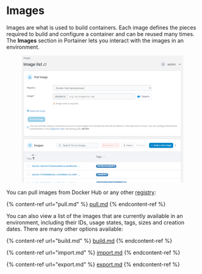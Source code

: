 # Images

Images are what is used to build containers. Each image defines the pieces required to build and configure a container and can be reused many times. The **Images** section in Portainer lets you interact with the images in an environment.

<figure><img src="../../../.gitbook/assets/2.15-images-splash.png" alt=""><figcaption></figcaption></figure>

You can pull images from Docker Hub or any other [registry](../../../administering-portainer/registries/add/):

{% content-ref url="pull.md" %}
[pull.md](pull.md)
{% endcontent-ref %}

You can also view a list of the images that are currently available in an environment, including their IDs, usage states, tags, sizes and creation dates. There are many other options available:

{% content-ref url="build.md" %}
[build.md](build.md)
{% endcontent-ref %}

{% content-ref url="import.md" %}
[import.md](import.md)
{% endcontent-ref %}

{% content-ref url="export.md" %}
[export.md](export.md)
{% endcontent-ref %}

